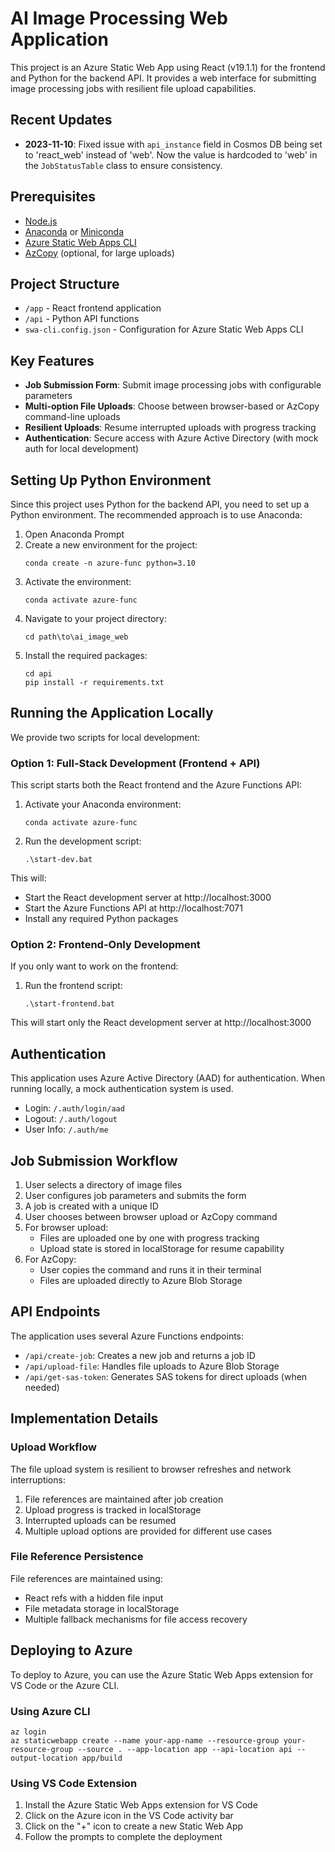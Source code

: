 # AI Image Processing Web Application

This project is an Azure Static Web App using React (v19.1.1) for the frontend and Python for the backend API. It provides a web interface for submitting image processing jobs with resilient file upload capabilities.

## Recent Updates

- **2023-11-10**: Fixed issue with `api_instance` field in Cosmos DB being set to 'react_web' instead of 'web'. Now the value is hardcoded to 'web' in the `JobStatusTable` class to ensure consistency.

## Prerequisites

- [Node.js](https://nodejs.org/)
- [Anaconda](https://www.anaconda.com/products/distribution) or [Miniconda](https://docs.conda.io/en/latest/miniconda.html)
- [Azure Static Web Apps CLI](https://github.com/Azure/static-web-apps-cli)
- [AzCopy](https://docs.microsoft.com/en-us/azure/storage/common/storage-use-azcopy-v10) (optional, for large uploads)

## Project Structure

- `/app` - React frontend application
- `/api` - Python API functions
- `swa-cli.config.json` - Configuration for Azure Static Web Apps CLI

## Key Features

- **Job Submission Form**: Submit image processing jobs with configurable parameters
- **Multi-option File Uploads**: Choose between browser-based or AzCopy command-line uploads
- **Resilient Uploads**: Resume interrupted uploads with progress tracking
- **Authentication**: Secure access with Azure Active Directory (with mock auth for local development)

## Setting Up Python Environment

Since this project uses Python for the backend API, you need to set up a Python environment. The recommended approach is to use Anaconda:

1. Open Anaconda Prompt
2. Create a new environment for the project:
   ```
   conda create -n azure-func python=3.10
   ```
3. Activate the environment:
   ```
   conda activate azure-func
   ```
4. Navigate to your project directory:
   ```
   cd path\to\ai_image_web
   ```
5. Install the required packages:
   ```
   cd api
   pip install -r requirements.txt
   ```

## Running the Application Locally

We provide two scripts for local development:

### Option 1: Full-Stack Development (Frontend + API)

This script starts both the React frontend and the Azure Functions API:

1. Activate your Anaconda environment:
   ```
   conda activate azure-func
   ```

2. Run the development script:
   ```
   .\start-dev.bat
   ```

This will:
- Start the React development server at http://localhost:3000
- Start the Azure Functions API at http://localhost:7071
- Install any required Python packages

### Option 2: Frontend-Only Development

If you only want to work on the frontend:

1. Run the frontend script:
   ```
   .\start-frontend.bat
   ```

This will start only the React development server at http://localhost:3000

## Authentication

This application uses Azure Active Directory (AAD) for authentication. When running locally, a mock authentication system is used.

- Login: `/.auth/login/aad`
- Logout: `/.auth/logout`
- User Info: `/.auth/me`

## Job Submission Workflow

1. User selects a directory of image files
2. User configures job parameters and submits the form
3. A job is created with a unique ID
4. User chooses between browser upload or AzCopy command
5. For browser upload:
   - Files are uploaded one by one with progress tracking
   - Upload state is stored in localStorage for resume capability
6. For AzCopy:
   - User copies the command and runs it in their terminal
   - Files are uploaded directly to Azure Blob Storage

## API Endpoints

The application uses several Azure Functions endpoints:

- `/api/create-job`: Creates a new job and returns a job ID
- `/api/upload-file`: Handles file uploads to Azure Blob Storage
- `/api/get-sas-token`: Generates SAS tokens for direct uploads (when needed)

## Implementation Details

### Upload Workflow

The file upload system is resilient to browser refreshes and network interruptions:

1. File references are maintained after job creation
2. Upload progress is tracked in localStorage
3. Interrupted uploads can be resumed
4. Multiple upload options are provided for different use cases

### File Reference Persistence

File references are maintained using:
- React refs with a hidden file input
- File metadata storage in localStorage
- Multiple fallback mechanisms for file access recovery

## Deploying to Azure

To deploy to Azure, you can use the Azure Static Web Apps extension for VS Code or the Azure CLI.

### Using Azure CLI

```
az login
az staticwebapp create --name your-app-name --resource-group your-resource-group --source . --app-location app --api-location api --output-location app/build
```

### Using VS Code Extension

1. Install the Azure Static Web Apps extension for VS Code
2. Click on the Azure icon in the VS Code activity bar
3. Click on the "+" icon to create a new Static Web App
4. Follow the prompts to complete the deployment